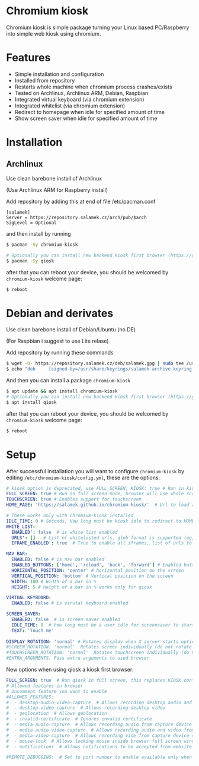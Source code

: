 # Chromium kiosk

Chromium kiosk is simple package turning your Linux based PC/Raspberry into simple web kiosk using chromium.

# Features

* Simple installation and configuration
* Installed from repository
* Restarts whole machine when chromium process crashes/exists
* Tested on Archlinux, Archlinux ARM, Debian, Raspbian
* Integrated virtual keyboard (via chromium extension)
* Integrated whitelist (via chromium extension)
* Redirect to homepage when idle for specified amount of time
* Show screen saver when idle for specified amount of time

# Installation

## Archlinux

Use clean barebone install of Archlinux

(Use Archlinux ARM for Raspberry install)

Add repository by adding this at end of file /etc/pacman.conf

```
[salamek]
Server = https://repository.salamek.cz/arch/pub/$arch
SigLevel = Optional
```

and then install by running

```bash
$ pacman -Sy chromium-kiosk

# Optionally you can install new backend kiosk first browser (https://github.com/Salamek/qiosk) that is used by default insted of chromium when installed
$ pacman -Sy qiosk
```

after that you can reboot your device, you should be welcomed by `chromium-kiosk` welcome page:
```bash
$ reboot
```

# Debian and derivates

Use clean barebone install of Debian/Ubuntu (no DE)

(For Raspbian i suggest to use Lite relase)

Add repository by running these commands

```bash
$ wget -O- https://repository.salamek.cz/deb/salamek.gpg | sudo tee /usr/share/keyrings/salamek-archive-keyring.gpg
$ echo "deb     [signed-by=/usr/share/keyrings/salamek-archive-keyring.gpg] https://repository.salamek.cz/deb/pub all main" | sudo tee /etc/apt/sources.list.d/salamek.cz.list
```

And then you can install a package `chromium-kiosk`

```bash
$ apt update && apt install chromium-kiosk
# Optionally you can install new backend kiosk first browser (https://github.com/Salamek/qiosk) that is used by default insted of chromium when installed
$ apt install qiosk
```

after that you can reboot your device, you should be welcomed by `chromium-kiosk` welcome page:
```bash
$ reboot
```

# Setup

After successful installation you will want to configure `chromium-kiosk` by editing `/etc/chromium-kiosk/config.yml`, these are the options:

```yml
# kiosk option is deprecated, use FULL_SCREEN, KIOSK: true # Run in kiosk mode, chromium will use whole screen without any way for user to close it, setting this to false is useful for web application debug (you can access chromium Inspect tool and so on) and initial chromium configuration
FULL_SCREEN: true # Run in full screen mode, browser will use whole screen without any way for user to close it
TOUCHSCREEN: true # Enables support for touchscreen
HOME_PAGE: 'https://salamek.github.io/chromium-kiosk/'  # Url to load as homepage

# These works only with chromium-kiosk installed
IDLE_TIME: 0 # Seconds, How long must be kiosk idle to redirect to HOME_PAGE, 0=disabled (Works only with chromium-kiosk extension installed)
WHITE_LIST:
  ENABLED': false  # is white list enabled
  URLS': []   # List of whitelisted urls, glob format is supported (eg,: *,google.*/news)
  IFRAME_ENABLED': true  # True to enable all iframes, list of urls to specify enabled iframes

NAV_BAR:
  ENABLED: false # is nav bar enabled
  ENABLED_BUTTONS: ['home', 'reload', 'back', 'forward'] # Enabled buttons on navbar, order matters
  HORIZONTAL_POSITION: 'center' # horizontal position on the screen
  VERTICAL_POSITION: 'bottom' # Vertical position on the screen
  WIDTH: 100 # Width of a bar in %
  HEIGHT: 5 # Height of a bar in % works only for qiosk

VIRTUAL_KEYBOARD:
  ENABLED: false # is virutal keyboard enabled

SCREEN_SAVER:
  ENABLED: false  # is screen saver enabled
  IDLE_TIME: 0  # how long must be a user idle for screensaver to start
  TEXT: 'Touch me'
  
DISPLAY_ROTATION: 'normal' # Rotates display when X server starts options are (normal|left|right|inverted)
#SCREEN_ROTATION: 'normal'  Rotates screen individually (do not rotate touchscreen) when X server starts options are (normal|left|right|inverted), remove DISPLAY_ROTATION for this to work
#TOUCHSCREEN_ROTATION: 'normal'  Rotates touchscreen individually (do not rotate screen) when X server starts options are (normal|left|right|inverted), remove DISPLAY_ROTATION for this to work
#EXTRA_ARGUMENTS: Pass extra arguments to used browser
```

New options when using qiosk a kiosk first browser:

```yml
FULL_SCREEN: true  # Run qiosk in full screen, this replaces KIOSK config option
# Allowed features in browser
# Uncomment feature you want to enable
#ALLOWED_FEATURES:
#  - desktop-audio-video-capture  # Allows recording desktop audio and video
#  - desktop-video-capture  # Allows recording desktop video
#  - geolocation  # Allows geolocation
#  - invalid-certificate  # Ignores invalid certificate
#  - media-audio-capture  # Allows recording audio from capture device (MIC)
#  - media-audio-video-capture  # Allows recording audio and video from capture device (Camera w/ MIC)
#  - media-video-capture  # Allows recording vide from capture device (Camera)
#  - mouse-lock  # Allows locking mouse inside browser full screen window
#  - notifications  # Allows notifications to be accepted from website

#REMOTE_DEBUGGING:  # Set to port number to enable available only when using qiosk browser
```
